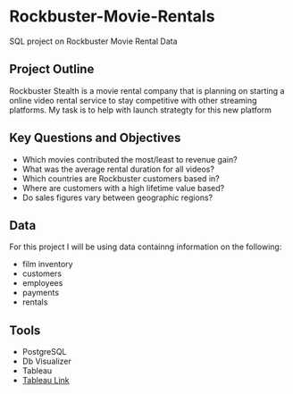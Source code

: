 # Rockbuster-Movie-Rentals
SQL project on Rockbuster Movie Rental Data
## Project Outline
Rockbuster Stealth is a movie rental company that is planning on starting a online video rental service to stay competitive with other streaming platforms. My task is to help with launch strategty for this new platform
## Key Questions and Objectives
- Which movies contributed the most/least to revenue gain?
- What was the average rental duration for all videos?
- Which countries are Rockbuster customers based in?
- Where are customers with a high lifetime value based?
- Do sales figures vary between geographic regions?
## Data
For this project I will be using data containng information on the following:
- film inventory
- customers
- employees
- payments
- rentals
## Tools
- PostgreSQL
- Db Visualizer
- Tableau
- [Tableau Link](https://public.tableau.com/app/profile/jacob.chesler/viz/EX3_10final/Dashboard2?publish=yes)


